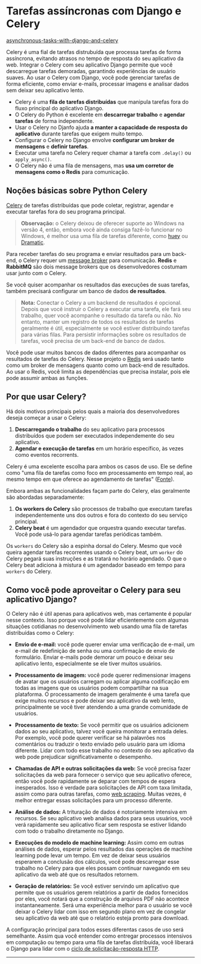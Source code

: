 # Tarefas assíncronas com Django e Celery

[asynchronous-tasks-with-django-and-celery](https://realpython.com/asynchronous-tasks-with-django-and-celery/)

Celery é uma fial de tarefas distrubuída que processa tarefas de forma 
assíncrona, evitando atrasos no tempo de resposta do seu aplicativo da 
web. Integrar o Celery com seu aplicativo Django permite que você 
descarregue tarefas demoradas, garantindo experiências de usuário suaves. 
Ao usar o Celery com Django, você pode gerenciar tarefas de forma 
eficiente, como enviar e-mails, processar imagens e analisar dados sem 
deixar seu aplicativo lento.

- Celery é uma **fila de tarefas distribuídas** que manipula tarefas fora 
do fluxo principal do aplicativo Django.
- O Celery do Python é excelente em **descarregar trabalho** e
**agendar tarefas** de forma independente.
- Usar o Celery no Djanfo ajuda
**a manter a capacidade de resposta do aplicativo** durante tarefas que 
exigem muito tempo.
- Configurar o Celery no Django envolve
**configurar um broker de mensagens** e **definir tarefas**.
- Executar uma tarefa no Celery requer chamar a tarefa com `.delay()` ou 
`apply_async()`.
- O Celery não é uma fila de mensagens, mas
**usa um corretor de mensagens como o Redis** para comunicação.

## Noções básicas sobre Python Celery

[Celery](https://docs.celeryq.dev/en/stable/index.html) de tarefas 
distribuídas que pode coletar, registrar, agendar e executar tarefas fora 
do seu programa principal.

> **Observação:** o Celery deixou de oferecer suporte ao Windows na versão 
4, então, embora você ainda consiga fazê-lo funcionar no Windows, é melhor 
usa uma fila de tarefas diferente, como
[huey](https://huey.readthedocs.io/en/latest/index.html) ou
[Dramatic](https://dramatiq.io/index.html).

Para receber tarefas do seu programa e enviar resultados para um back-end, 
o Celery requer um
[message broker](https://en.wikipedia.org/wiki/Message_broker) para 
comunicação. **Redis** e **RabbitMQ** são dois message brokers que os 
desenvolvedores costumam usar junto com o Celery.

Se você quiser acompanhar os resultados das execuções de suas tarefas, 
também precisará configurar um banco de dados **de resultados**.

> **Nota:** Conectar o Celery a um backend de resultados é opcional. 
Depois que você instruir o Celery a executar uma tarefa, ele fará seu 
trabalho, quer você acompanhe o resultado da tarefa ou não. No entanto, 
manter um registro de todos os resultados de tarefas geralmente é útil, 
especialmente se você estiver distribuindo tarefas para várias filas. Para 
persistir informações sobre os resultados de tarefas, você precisa de um 
back-end de banco de dados.

Você pode usar muitos bancos de dados diferentes para acompanhar os 
resultados de tarefas do Celery. Nesse projeto o
[Redis](https://realpython.com/python-redis/) será usado tanto como um 
broker de mensagens quanto como um back-end de resultados. Ao usar o 
Redis, você limita as dependências que precisa instalar, pois ele pode 
assumir ambas as funções.

## Por que usar Celery?

Há dois motivos principais pelos quais a maioria dos desenvolvedores 
deseja começar a usar o Celery:

1. **Descarregando o trabalho** do seu aplicativo para processos 
distribuídos que podem ser executados independemente do seu aplicativo.
2. **Agendar e execução de tarefas** em um horário específico, às vezes 
como eventos recorrents.

Celery é uma excelente escolha para ambos os casos de uso. Ele se define 
como "uma fila de tarefas como foco em processamento em tempo real, ao 
mesmo tempo em que oferece ao agendamento de tarefas"
([Fonte](https://docs.celeryq.dev/en/stable/index.html)).

Embora ambas as funcionalidades façam parte do Celery, elas geralmente são 
abordadas separadamente:

1. **Os workers do Celery** são processos de trabalho que executam 
tarefas independentemente uns dos outros e fora do contexto do seu serviço 
principal.
2. **Celery beat** é um agendador que orquestra quando executar tarefas. 
Você pode usá-lo para agendar tarefas periódicas também.

Os `workers` do Celery são a espinha dorsal do Celery. Mesmo que você 
queira agendar tarefas recorrentes usando o Celery beat, um `worker` do 
Celery pegará suas instruções e as tratará no horário agendado. O que o 
Celery beat adiciona à mistura é um agendador baseado em tempo para 
`workers` do Celery.

## Como você pode aproveitar o Celery para seu aplicativo Django?

O Celery não é útil apenas para aplicativos web, mas certamente é popular 
nesse contexto. Isso porque você pode lidar eficientemente com algumas 
situações cotidianas no desenvolvimento web usando uma fila de tarefas 
distribuídas como o Celery:

- **Envio de e-mail:** você pode querer enviar uma verificação de e-mail, 
um e-mail de redefinição de senha ou uma confirmação de envio de 
formulário. Enviar e-mails pode demorar um pouco e deixar seu aplicativo 
lento, especialmente se ele tiver muitos usuários.

- **Processamento de imagem:** você pode querer redimensionar imagens de 
avatar que os usuários carregam ou aplicar alguma codificação em todas as 
imagens que os usuários podem compartilhar na sua plataforma. O 
processamento de imagem geralmente é uma tarefa que exige muitos recursos 
e pode deixar seu aplicativo da web lento, principalmente se você tiver 
atendendo a uma grande comunidade de usuários.

- **Processamento de texto:** Se você permitir que os usuários adicionem 
dados ao seu aplicativo, talvez você queira monitorar a entrada deles. Por 
exemplo, você pode querer verificar se há palavrões nos comentários ou 
traduzir o texto enviado pelo usuário para um idioma diferente. Lidar com 
todo esse trabalho no contexto do seu aplicativo da web pode prejudicar 
significativamente o desempenho.

- **Chamadas de API e outras solicitações da web:** Se você precisa fazer 
solicitações da web para fornecer o serviço que seu aplicativo oferece, 
então você pode rapidamente se deparar com tempos de espera inesperados. 
Isso é verdade para solicitações de API com taxa limitada, assim como para 
outras tarefas, como
[web scraping](https://realpython.com/beautiful-soup-web-scraper-python/). 
Muitas vezes, é melhor entregar essas solicitações para um processo 
diferente.

- **Análise de dados:** A trituração de dados é notoriamente intensiva em 
recursos. Se seu aplicativo web analisa dados para seus usuários, você 
verá rapidamente seu aplicativo ficar sem resposta se estiver lidando com todo o trabalho diretamente no Django.

- **Execuções do modelo de machine learning:** Assim como em outras 
análises de dados, esperar pelos resultados das operações de machine 
learning pode levar um tempo. Em vez de deixar seus usuários esperarem a 
conclusão dos cálculos, você pode descarregar esse trabalho no Celery para 
que eles possam continuar navegando em seu aplicativo da web até que os 
resultados retornem.

- **Geração de relatórios:** Se você estiver servindo um aplicativo que 
permite que os usuários gerem relatórios a partir de dados fornecidos por 
eles, você notará que a construção de arquivos PDF não acontece instantaneamente. Será uma experiência melhor para o usuário se você 
deixar o Celery lidar com isso em segundo plano em vez de congelar seu 
aplicativo da web até que o relatório esteja pronto para download.

A configuração principal para todos esses diferentas casos de uso será 
semelhante. Assim qua você entender como entregar processos intensivos em 
computação ou tempo para uma fila de tarefas distribuída, você liberará o 
Django para lidar com o
[ciclo de solicitação-resposta HTTP](https://realpython.com/python-web-applications/#review-the-http-request-response-cycle).

---
